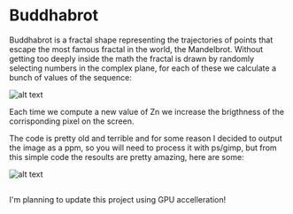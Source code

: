 # Buddhabrot
<p>Buddhabrot is a fractal shape representing the trajectories of points that escape the most famous fractal in the world, the Mandelbrot. Without getting too deeply inside the math the fractal is drawn by randomly selecting numbers in the complex plane, for each of these we calculate a bunch of values of the sequence:</p>

![alt text](https://wikimedia.org/api/rest_v1/media/math/render/svg/1a54e8358cb6b679f0936e282906d718bd34ecb3)

<p>Each time we compute a new value of Zn we increase the brigthness of the corrisponding pixel on the screen.</p>

<p>The code is pretty old and terrible and for some reason I decided to output the image as a ppm, so you will need to process it with ps/gimp, but from this simple code the resoults are pretty amazing, here are some: </p>

![alt text]()

<img src="https://i.imgur.com/mK7CkOr.jpg" alt="Girl in a jacket" width=1/2 height=1/2>

<p>I'm planning to update this project using GPU accelleration!</p>

